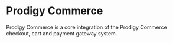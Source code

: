 # Prodigy Commerce

Prodigy Commerce is a core integration of the Prodigy Commerce checkout, cart and payment gateway system.